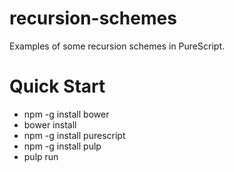 # recursion-schemes

Examples of some recursion schemes in PureScript.

# Quick Start

- npm -g install bower
- bower install
- npm -g install purescript
- npm -g install pulp
- pulp run
